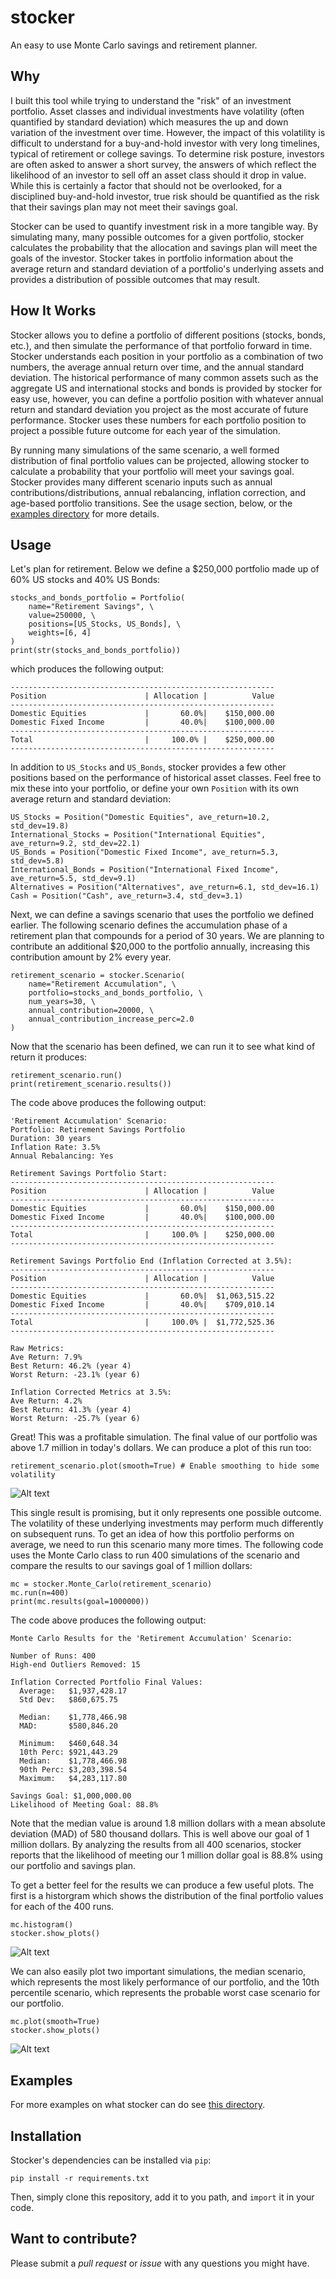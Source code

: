# stocker
An easy to use Monte Carlo savings and retirement planner.

## Why

I built this tool while trying to understand the "risk" of an investment portfolio. Asset classes and individual investments have volatility (often quantified by standard deviation) which measures the up and down variation of the investment over time. However, the impact of this volatility is difficult to understand for a buy-and-hold investor with very long timelines, typical of retirement or college savings. To determine risk posture, investors are often asked to answer a short survey, the answers of which reflect the likelihood of an investor to sell off an asset class should it drop in value. While this is certainly a factor that should not be overlooked, for a disciplined buy-and-hold investor, true risk should be quantified as the risk that their savings plan may not meet their savings goal. 

Stocker can be used to quantify investment risk in a more tangible way. By simulating many, many possible outcomes for a given portfolio, stocker calculates the probability that the allocation and savings plan will meet the goals of the investor. Stocker takes in portfolio information about the average return and standard deviation of a portfolio's underlying assets and provides a distribution of possible outcomes that may result.

## How It Works

Stocker allows you to define a portfolio of different positions (stocks, bonds, etc.), and then simulate the performance of that portfolio forward in time. Stocker understands each position in your portfolio as a combination of two numbers, the average annual return over time, and the annual standard deviation. The historical performance of many common assets such as the aggregate US and international stocks and bonds is provided by stocker for easy use, however, you can define a portfolio position with whatever annual return and standard deviation you project as the most accurate of future performance. Stocker uses these numbers for each portfolio position to project a possible future outcome for each year of the simulation.

By running many simulations of the same scenario, a well formed distribution of final portfolio values can be projected, allowing stocker to calculate a probability that your portfolio will meet your savings goal. Stocker provides many different scenario inputs such as annual contributions/distributions, annual rebalancing, inflation correction, and age-based portfolio transitions. See the usage section, below, or the [examples directory](examples/) for more details.

## Usage

Let's plan for retirement. Below we define a $250,000 portfolio made up of 60% US stocks and 40% US Bonds:

```
stocks_and_bonds_portfolio = Portfolio(
    name="Retirement Savings", \
    value=250000, \
    positions=[US_Stocks, US_Bonds], \
    weights=[6, 4]
)
print(str(stocks_and_bonds_portfolio))
```

which produces the following output:

```
-----------------------------------------------------------
Position                      | Allocation |          Value
-----------------------------------------------------------
Domestic Equities             |       60.0%|    $150,000.00
Domestic Fixed Income         |       40.0%|    $100,000.00
-----------------------------------------------------------
Total                         |     100.0% |    $250,000.00
-----------------------------------------------------------
```
 
In addition to `US_Stocks` and `US_Bonds`, stocker provides a few other positions based on the performance of historical asset classes. Feel free to mix these into your portfolio, or define your own `Position` with its own average return and standard deviation:

```
US_Stocks = Position("Domestic Equities", ave_return=10.2, std_dev=19.8)
International_Stocks = Position("International Equities", ave_return=9.2, std_dev=22.1)
US_Bonds = Position("Domestic Fixed Income", ave_return=5.3, std_dev=5.8)
International_Bonds = Position("International Fixed Income", ave_return=5.5, std_dev=9.1)
Alternatives = Position("Alternatives", ave_return=6.1, std_dev=16.1)
Cash = Position("Cash", ave_return=3.4, std_dev=3.1)
```

Next, we can define a savings scenario that uses the portfolio we defined earlier. The following scenario defines the accumulation phase of a retirement plan that compounds for a period of 30 years. We are planning to contribute an additional $20,000 to the portfolio annually, increasing this contribution amount by 2% every year.

```
retirement_scenario = stocker.Scenario(
    name="Retirement Accumulation", \
    portfolio=stocks_and_bonds_portfolio, \
    num_years=30, \
    annual_contribution=20000, \
    annual_contribution_increase_perc=2.0
)
```

Now that the scenario has been defined, we can run it to see what kind of return it produces:

```
retirement_scenario.run()
print(retirement_scenario.results())
```

The code above produces the following output:

```
'Retirement Accumulation' Scenario:
Portfolio: Retirement Savings Portfolio
Duration: 30 years
Inflation Rate: 3.5%
Annual Rebalancing: Yes

Retirement Savings Portfolio Start:
-----------------------------------------------------------
Position                      | Allocation |          Value
-----------------------------------------------------------
Domestic Equities             |       60.0%|    $150,000.00
Domestic Fixed Income         |       40.0%|    $100,000.00
-----------------------------------------------------------
Total                         |     100.0% |    $250,000.00
-----------------------------------------------------------

Retirement Savings Portfolio End (Inflation Corrected at 3.5%):
-----------------------------------------------------------
Position                      | Allocation |          Value
-----------------------------------------------------------
Domestic Equities             |       60.0%|  $1,063,515.22
Domestic Fixed Income         |       40.0%|    $709,010.14
-----------------------------------------------------------
Total                         |     100.0% |  $1,772,525.36
-----------------------------------------------------------

Raw Metrics:
Ave Return: 7.9%
Best Return: 46.2% (year 4)
Worst Return: -23.1% (year 6)

Inflation Corrected Metrics at 3.5%:
Ave Return: 4.2%
Best Return: 41.3% (year 4)
Worst Return: -25.7% (year 6)
```

Great! This was a profitable simulation. The final value of our portfolio was above 1.7 million in today's dollars. We can produce a plot of this run too:

```
retirement_scenario.plot(smooth=True) # Enable smoothing to hide some volatility
```

![Alt text](doc/images/figure_1.png?raw=true "Portfolio Value Over Time")

This single result is promising, but it only represents one possible outcome. The volatility of these underlying investments may perform much differently on subsequent runs. To get an idea of how this portfolio performs on average, we need to run this scenario many more times. The following code uses the Monte Carlo class to run 400 simulations of the scenario and compare the results to our savings goal of 1 million dollars:

```
mc = stocker.Monte_Carlo(retirement_scenario)
mc.run(n=400)
print(mc.results(goal=1000000))
```

The code above produces the following output:

```
Monte Carlo Results for the 'Retirement Accumulation' Scenario:

Number of Runs: 400
High-end Outliers Removed: 15

Inflation Corrected Portfolio Final Values:
  Average:   $1,937,428.17
  Std Dev:   $860,675.75

  Median:    $1,778,466.98
  MAD:       $580,846.20

  Minimum:   $460,648.34
  10th Perc: $921,443.29
  Median:    $1,778,466.98
  90th Perc: $3,203,398.54
  Maximum:   $4,283,117.80

Savings Goal: $1,000,000.00
Likelihood of Meeting Goal: 88.8%
```

Note that the median value is around 1.8 million dollars with a mean absolute deviation (MAD) of 580 thousand dollars. This is well above our goal of 1 million dollars. By analyzing the results from all 400 scenarios, stocker reports that the likelihood of meeting our 1 million dollar goal is 88.8% using our portfolio and savings plan.

To get a better feel for the results we can produce a few useful plots. The first is a historgram which shows the distribution of the final portfolio values for each of the 400 runs.

```
mc.histogram()
stocker.show_plots()
```

![Alt text](relative/path/to/img.jpg?raw=true "Title")

We can also easily plot two important simulations, the median scenario, which represents the most likely performance of our portfolio, and the 10th percentile scenario, which represents the probable worst case scenario for our portfolio.

```
mc.plot(smooth=True)
stocker.show_plots()
```

![Alt text](relative/path/to/img.jpg?raw=true "Title")

## Examples

For more examples on what stocker can do see [this directory](examples/).

## Installation

Stocker's dependencies can be installed via `pip`:

```
pip install -r requirements.txt
```

Then, simply clone this repository, add it to you path, and `import` it in your code.

## Want to contribute?

Please submit a *pull request* or *issue* with any questions you might have.
